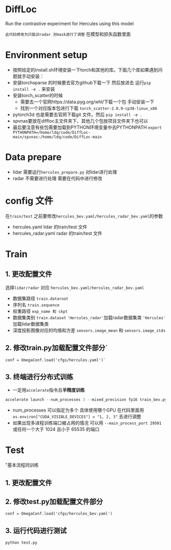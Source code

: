 # DiffLoc
Run the contrastive experiment for Hercules using this model

`此代码修改为只能训radar 对mask进行了调整` 在模型和损失函数里面

# Environment setup
- 按照给定的install.sh环境安装一下torch和其他的库。下面几个库如果遇到问题就手动安装：
- 安装torchsparse 的时候要去官方github下载一下 然后放进去 运行`pip install -e .` 来安装
- 安装torch_scatter的时候
    - 需要去一个官网https://data.pyg.org/whl/下载一个包  手动安装一下
    - 找到一个对应版本包进行下载 `torch_scatter-2.0.9-cp38-linux_x86`
- pytorch3d 也是需要去官网下载git 文件。然后  `pip install -e .`
- spvnas要放在diffloc主文件夹下、其他几个包放项目文件夹下也可以
- 最后要注意有些包需要加载到PYTHON环境变量中去PYTHONPATH  `export PYTHONPATH=/home/ldq/code/DiffLoc-main/spvnas:/home/ldq/code/DiffLoc-main`

# Data prepare
- lidar 需要运行`hercules_prepare.py` 对lidar进行处理
- radar 不需要进行处理 需要在代码中进行修改

# config 文件
在`train/test` 之前要修改`hercules_bev.yaml/hercules_radar_bev.yaml`的参数
- hercules.yaml   lidar 的train/test 文件
- hercules_radar.yaml   radar 的train/test 文件

# Train

## 1. 更改配置文件 

选择`lidar/radar` 对应  `hercules_bev.yaml/hercules_radar_bev.yaml`
  - 数据集路径 `train.dataroot`
  - 序列名 `train.sequence`
  - 权重路径 `exp_name 和 ckpt `
  - 数据集类别 `train.dataset`  `'Hercules_radar'`加载radar数据集类  `'Hercules'` 加载lidar数据集类
  - 深度投影图像对应的均值和方差 `sensors.image_mean` 和 `sensors.image_stds`

## 2. 修改train.py加载配置文件部分`
```
conf = OmegaConf.load('cfgs/hercules.yaml')`
```


## 3. 终端进行分布式训练
- 一定用`accelerate`指令且**半精度训练**

```python
accelerate launch --num_processes 3 --mixed_precision fp16 train_bev.py
```
- num_processes 可以指定为多个 具体使用哪个GPU 在代码里面用`os.environ["CUDA_VISIBLE_DEVICES"] = "1, 2, 3"` 去进行调整
- 如果出现多进程训练端口被占用的情况 可以用 `--main_process_port 29501` 或任何一个大于 1024 且小于 65535 的端口

# Test
"基本流程同训练
## 1. 更改配置文件
## 2. 修改test.py加载配置文件部分
```
conf = OmegaConf.load('cfgs/hercules_bev.yaml')
```

## 3. 运行代码进行测试

```python
python test.py
```






